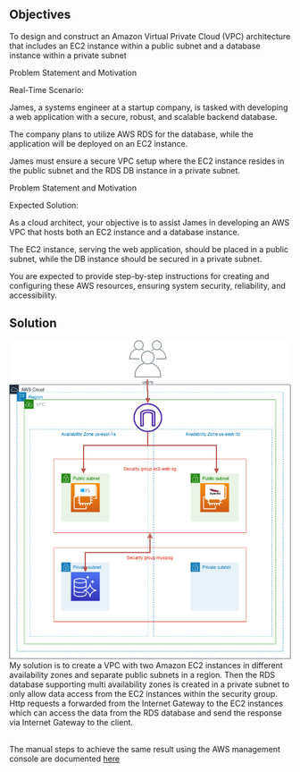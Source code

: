## Objectives
To design and construct an Amazon Virtual Private Cloud (VPC) architecture that includes an EC2 instance within a public subnet and a database instance within a private subnet

Problem Statement and Motivation

Real-Time Scenario:

James, a systems engineer at a startup company, is tasked with developing a web application with a secure, robust, and scalable backend database.

The company plans to utilize AWS RDS for the database, while the application will be deployed on an EC2 instance.

James must ensure a secure VPC setup where the EC2 instance resides in the public subnet and the RDS DB instance in a private subnet.

Problem Statement and Motivation

Expected Solution:

As a cloud architect, your objective is to assist James in developing an AWS VPC that hosts both an EC2 instance and a database instance.

The EC2 instance, serving the web application, should be placed in a public subnet, while the DB instance should be secured in a private subnet.

You are expected to provide step-by-step instructions for creating and configuring these AWS resources, ensuring system security, reliability, and accessibility.


## Solution
![Image](https://github.com/huyphamch/terraform-aws-create-web-rds/blob/master/manual/Project1.drawio.png)
<br />My solution is to create a VPC with two Amazon EC2 instances in different availability zones and separate public subnets in a region. 
Then the RDS database supporting multi availability zones is created in a private subnet to only allow data access from the EC2 instances within the security group.
Http requests a forwarded from the Internet Gateway to the EC2 instances which can access the data from the RDS database and send the response via Internet Gateway to the client.

<br />The manual steps to achieve the same result using the AWS management console are documented [here](https://github.com/huyphamch/terraform-aws-create-web-rds/blob/master/manual/Project1.pdf)